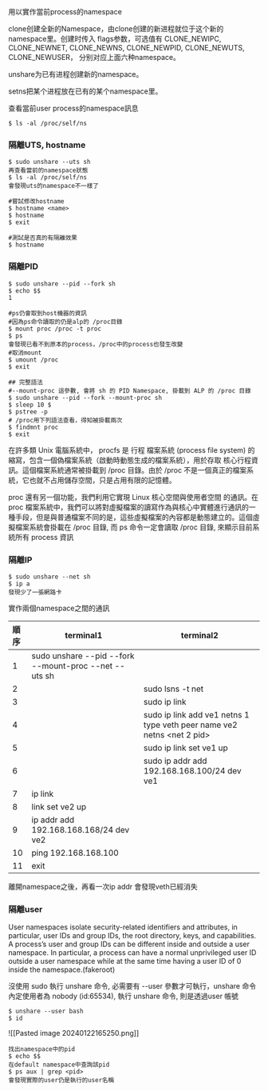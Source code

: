 用以實作當前process的namespace


clone创建全新的Namespace，由clone创建的新进程就位于这个新的namespace里。创建时传入 flags参数，可选值有 CLONE_NEWIPC, CLONE_NEWNET, CLONE_NEWNS, CLONE_NEWPID, CLONE_NEWUTS, CLONE_NEWUSER， 分别对应上面六种namespace。

unshare为已有进程创建新的namespace。

setns把某个进程放在已有的某个namespace里。



查看當前user process的namespace訊息
```
$ ls -al /proc/self/ns
```


### 隔離UTS, hostname
```
$ sudo unshare --uts sh 
再查看當前的namespace狀態
$ ls -al /proc/self/ns
會發現uts的namespace不一樣了

#嘗試修改hostname
$ hostname <name>
$ hostname
$ exit 

#測試是否真的有隔離效果
$ hostname
```

### 隔離PID
```
$ sudo unshare --pid --fork sh 
$ echo $$
1

#ps仍會取到host機器的資訊
#因為ps命令讀取的仍是alp的 /proc目錄
$ mount proc /proc -t proc
$ ps 
會發現已看不到原本的process，/proc中的process也發生改變
#取消mount
$ umount /proc
$ exit

## 完整語法
#--mount-proc 這參數, 會將 sh 的 PID Namespace, 掛載到 ALP 的 /proc 目錄
$ sudo unshare --pid --fork --mount-proc sh 
$ sleep 10 $
$ pstree -p
# /proc用下列語法查看，得知被掛載兩次
$ findmnt proc
$ exit
```


在許多類 Unix 電腦系統中， procfs 是 行程 檔案系統 (process file system) 的縮寫，包含一個偽檔案系統（啟動時動態生成的檔案系統），用於存取 核心行程資訊。這個檔案系統通常被掛載到 /proc 目錄。由於 /proc 不是一個真正的檔案系統，它也就不占用儲存空間，只是占用有限的記憶體。

proc 還有另一個功能，我們利用它實現 Linux 核心空間與使用者空間 的通訊。在 proc 檔案系統中，我們可以將對虛擬檔案的讀寫作為與核心中實體進行通訊的一種手段，但是與普通檔案不同的是，這些虛擬檔案的內容都是動態建立的。這個虛擬檔案系統會掛載在 /proc 目錄, 而 ps 命令一定會讀取 /proc 目錄, 來顯示目前系統所有 process 資訊




### 隔離IP
```
$ sudo unshare --net sh 
$ ip a
發現少了一張網路卡
```

實作兩個namespace之間的通訊

| 順序 | terminal1 | terminal2 |
| :--- | ---- | ---- |
| 1 | sudo unshare --pid --fork --mount-proc --net --uts sh |  |
| 2 |  |  sudo lsns -t net |
| 3 |  | sudo ip link |
| 4 |  | sudo ip link add ve1 netns 1 type veth peer name ve2 netns <net 2 pid> |
| 5 |  | sudo ip link set ve1 up |
| 6 |  | sudo ip addr add 192.168.168.100/24 dev ve1 |
| 7 | ip link |  |
| 8 | link set ve2 up |  |
| 9 | ip addr add 192.168.168.168/24 dev ve2 |  |
| 10 | ping 192.168.168.100 |  |
| 11 | exit |  |
離開namespace之後，再看一次ip addr 會發現veth已經消失


### 隔離user
User namespaces isolate security-related identifiers and attributes, in particular, user IDs and group IDs, the root directory, keys, and capabilities. A process’s user and group IDs can be different inside and outside a user namespace. In particular, a process can have a normal unprivileged user ID outside a user namespace while at the same time having a user ID of 0 inside the namespace.(fakeroot)

沒使用 sudo 執行 unshare 命令, 必需要有 --user 參數才可執行，unshare 命令內定使用者為 nobody (id:65534), 執行 unshare 命令, 則是透過user 帳號

```
$ unshare --user bash
$ id 
```
![[Pasted image 20240122165250.png]]

```
找出namespace中的pid
$ echo $$
在default namespace中查詢該pid
$ ps aux | grep <pid>
會發現實際的user仍是執行的user名稱
```













